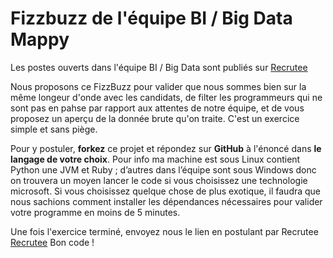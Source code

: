 # Fizzbuzz de l'équipe BI / Big Data Mappy

Les postes ouverts dans l'équipe BI / Big Data sont publiés sur [Recrutee](https://mappy.recruitee.com/o/data-engineer)

Nous proposons ce FizzBuzz pour valider que nous sommes bien sur la même longeur d'onde avec les candidats, de filter les programmeurs qui ne sont pas en pahse par rapport aux attentes de notre équipe, et de vous proposez un aperçu de la donnée brute qu'on traite. C'est un exercice simple et sans piège.

Pour y postuler, **forkez** ce projet et répondez sur **GitHub** à l'énoncé dans **le langage de votre choix**. Pour info ma machine est sous Linux contient Python une JVM et Ruby ; d’autres dans l’équipe sont sous Windows donc on trouvera un moyen lancer le code si vous choisissez une technologie microsoft. 
Si vous choisissez quelque chose de plus exotique, il faudra que nous sachions comment installer les dépendances nécessaires pour valider votre programme en moins de 5 minutes.

Une fois l'exercice terminé, envoyez nous le lien en postulant par Recrutee [Recrutee](https://mappy.recruitee.com/o/data-engineer)
Bon code !
